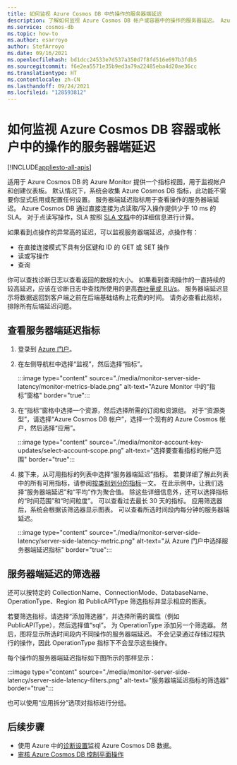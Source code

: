 ```yaml
---
title: 如何监视 Azure Cosmos DB 中的操作的服务器端延迟
description: 了解如何监视 Azure Cosmos DB 帐户或容器中的操作的服务器延迟。 Azure Cosmos DB 帐户的所有者可了解 Azure Cosmos 帐户的服务器端延迟问题。
ms.service: cosmos-db
ms.topic: how-to
ms.author: esarroyo
author: StefArroyo
ms.date: 09/16/2021
ms.openlocfilehash: bd1dcc24533e7d537a350d7f8fd516e697b3fdb5
ms.sourcegitcommit: f6e2ea5571e35b9ed3a79a22485eba4d20ae36cc
ms.translationtype: HT
ms.contentlocale: zh-CN
ms.lasthandoff: 09/24/2021
ms.locfileid: "128593812"
---
```

# <a name="how-to-monitor-the-server-side-latency-for-operations-in-an-azure-cosmos-db-container-or-account"></a>如何监视 Azure Cosmos DB 容器或帐户中的操作的服务器端延迟
[!INCLUDE[appliesto-all-apis](includes/appliesto-all-apis.md)]

适用于 Azure Cosmos DB 的 Azure Monitor 提供一个指标视图，用于监视帐户和创建仪表板。 默认情况下，系统会收集 Azure Cosmos DB 指标，此功能不需要你显式启用或配置任何设置。 服务器端延迟指标用于查看操作的服务器端延迟。 Azure Cosmos DB 通过直接连接为点读取/写入操作提供少于 10 ms 的 SLA。 对于点读写操作，SLA 按照 [SLA 文档](https://azure.microsoft.com/support/legal/sla/cosmos-db/v1_3/)中的详细信息进行计算。

如果看到点操作的异常高的延迟，可以监视服务器端延迟，点操作有：

* 在直接连接模式下具有分区键和 ID 的 GET 或 SET 操作
* 读或写操作
* 查询

你可以查找诊断日志以查看返回的数据的大小。 如果看到查询操作的一直持续的较高延迟，应该在诊断日志中查找所使用的更高[吞吐量或 RU/s](cosmosdb-monitor-logs-basic-queries.md)。 服务器端延迟显示将数据返回到客户端之前在后端基础结构上花费的时间。 请务必查看此指标，排除所有后端延迟问题。

## <a name="view-the-server-side-latency-metric"></a>查看服务器端延迟指标

1. 登录到 [Azure 门户](https://portal.azure.com/)。
   
1. 在左侧导航栏中选择“监视”，然后选择“指标”。 

   :::image type="content" source="./media/monitor-server-side-latency/monitor-metrics-blade.png" alt-text="Azure Monitor 中的“指标”窗格" border="true":::

1. 在“指标”窗格中选择一个资源，然后选择所需的订阅和资源组。    对于“资源类型”，请选择“Azure Cosmos DB 帐户”，选择一个现有的 Azure Cosmos 帐户，然后选择“应用”。  
   
   :::image type="content" source="./media/monitor-account-key-updates/select-account-scope.png" alt-text="选择要查看指标的帐户范围" border="true":::

1. 接下来，从可用指标的列表中选择“服务器端延迟”指标。 若要详细了解此列表中的所有可用指标，请参阅[按类别划分的指标](monitor-cosmos-db-reference.md)一文。 在此示例中，让我们选择“服务器端延迟”和“平均”作为聚合值。 除这些详细信息外，还可以选择指标的“时间范围”和“时间粒度”。  可以查看过去最长 30 天的指标。  应用筛选器后，系统会根据该筛选器显示图表。 可以查看所选时间段内每分钟的服务器端延迟。  

   :::image type="content" source="./media/monitor-server-side-latency/server-side-latency-metric.png" alt-text="从 Azure 门户中选择服务器端延迟指标" border="true":::

## <a name="filters-for-server-side-latency"></a>服务器端延迟的筛选器

还可以按特定的 CollectionName、ConnectionMode、DatabaseName、OperationType、Region 和 PublicAPIType 筛选指标并显示相应的图表。      

若要筛选指标，请选择“添加筛选器”，并选择所需的属性（例如 PublicAPIType），然后选择值“sql”。 为 OperationType 添加另一个筛选器。 然后，图将显示所选时间段内不同操作的服务器端延迟。 不会记录通过存储过程执行的操作，因此 OperationType 指标下不会显示这些操作。

每个操作的服务器端延迟指标如下图所示的那样显示：

:::image type="content" source="./media/monitor-server-side-latency/server-side-latency-filters.png" alt-text="服务器端延迟指标的筛选器" border="true":::

也可以使用“应用拆分”选项对指标进行分组。  

## <a name="next-steps"></a>后续步骤

* 使用 Azure 中的[诊断设置](cosmosdb-monitor-resource-logs.md)监视 Azure Cosmos DB 数据。
* [审核 Azure Cosmos DB 控制平面操作](audit-control-plane-logs.md)
